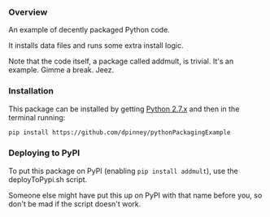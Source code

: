 ### Overview

An example of decently packaged Python code.

It installs data files and runs some extra install logic.

Note that the code itself, a package called addmult, is trivial. It's an example. Gimme a break. Jeez.

### Installation

This package can be installed by getting [Python 2.7.x](https://www.python.org/downloads/) and then in the terminal running:

```bash
pip install https://github.com/dpinney/pythonPackagingExample
```

### Deploying to PyPI

To put this package on PyPI (enabling `pip install addmult`), use the deployToPypi.sh script.

Someone else might have put this up on PyPI with that name before you, so don't be mad if the script doesn't work.
